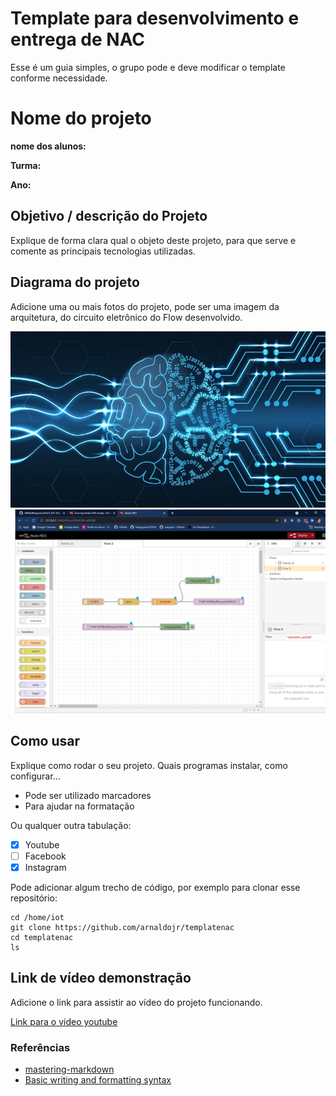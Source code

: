# Template para desenvolvimento e entrega de NAC

Esse é um guia simples, o grupo pode e deve modificar o template conforme necessidade.

# Nome do projeto

**nome dos alunos:**

**Turma:**

**Ano:**

## Objetivo / descrição do Projeto

Explique de forma clara qual o objeto deste projeto, para que serve e comente as principais tecnologias utilizadas.

## Diagrama do projeto

Adicione uma ou mais fotos do projeto, pode ser uma imagem da arquitetura, do circuito eletrônico do Flow desenvolvido.

<img src="/imagem.jpg" width="550">

<img src="/fluxo.png" width="550">


## Como usar

Explique como rodar o seu projeto. Quais programas instalar, como configurar...

* Pode ser utilizado marcadores
* Para ajudar na formatação

Ou qualquer outra tabulação:

- [x] Youtube
- [ ] Facebook
- [x] Instagram

Pode adicionar algum trecho de código, por exemplo para clonar esse repositório:

    cd /home/iot
    git clone https://github.com/arnaldojr/templatenac
    cd templatenac
    ls


## Link de vídeo demonstração

Adicione o link para assistir ao vídeo do projeto funcionando.

[Link para o video youtube](https://www.youtube.com/watch?v=xva71wynxS0)


### Referências

* [mastering-markdown](https://guides.github.com/features/mastering-markdown/)
* [Basic writing and formatting syntax](https://docs.github.com/en/github/writing-on-github/getting-started-with-writing-and-formatting-on-github/basic-writing-and-formatting-syntax)

